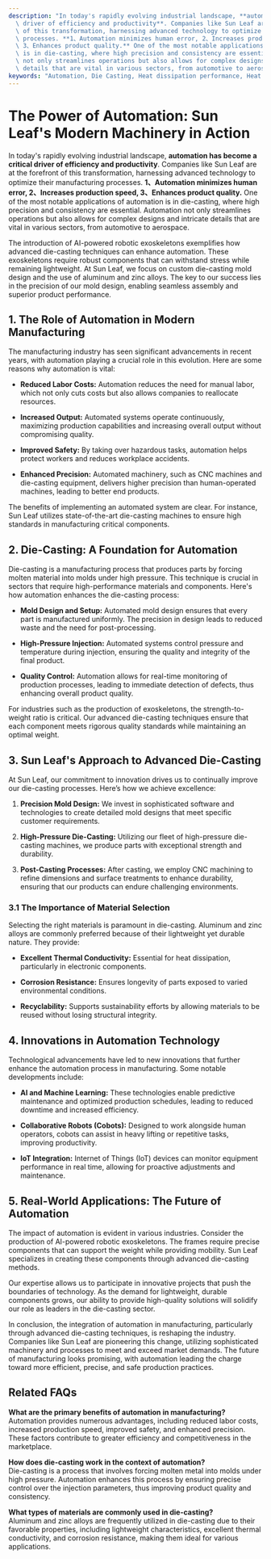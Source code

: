 ```yaml
---
description: "In today's rapidly evolving industrial landscape, **automation has become a critical\
  \ driver of efficiency and productivity**. Companies like Sun Leaf are at the forefront\
  \ of this transformation, harnessing advanced technology to optimize their manufacturing\
  \ processes. **1、Automation minimizes human error, 2、Increases production speed,\
  \ 3、Enhances product quality.** One of the most notable applications of automation\
  \ is in die-casting, where high precision and consistency are essential. Automation\
  \ not only streamlines operations but also allows for complex designs and intricate\
  \ details that are vital in various sectors, from automotive to aerospace."
keywords: "Automation, Die Casting, Heat dissipation performance, Heat dissipation efficiency"
---
```

# The Power of Automation: Sun Leaf's Modern Machinery in Action

In today's rapidly evolving industrial landscape, **automation has become a critical driver of efficiency and productivity**. Companies like Sun Leaf are at the forefront of this transformation, harnessing advanced technology to optimize their manufacturing processes. **1、Automation minimizes human error, 2、Increases production speed, 3、Enhances product quality.** One of the most notable applications of automation is in die-casting, where high precision and consistency are essential. Automation not only streamlines operations but also allows for complex designs and intricate details that are vital in various sectors, from automotive to aerospace.

The introduction of AI-powered robotic exoskeletons exemplifies how advanced die-casting techniques can enhance automation. These exoskeletons require robust components that can withstand stress while remaining lightweight. At Sun Leaf, we focus on custom die-casting mold design and the use of aluminum and zinc alloys. The key to our success lies in the precision of our mold design, enabling seamless assembly and superior product performance. 

## **1. The Role of Automation in Modern Manufacturing**

The manufacturing industry has seen significant advancements in recent years, with automation playing a crucial role in this evolution. Here are some reasons why automation is vital:

- **Reduced Labor Costs:** Automation reduces the need for manual labor, which not only cuts costs but also allows companies to reallocate resources.
  
- **Increased Output:** Automated systems operate continuously, maximizing production capabilities and increasing overall output without compromising quality.

- **Improved Safety:** By taking over hazardous tasks, automation helps protect workers and reduces workplace accidents.

- **Enhanced Precision:** Automated machinery, such as CNC machines and die-casting equipment, delivers higher precision than human-operated machines, leading to better end products.

The benefits of implementing an automated system are clear. For instance, Sun Leaf utilizes state-of-the-art die-casting machines to ensure high standards in manufacturing critical components.

## **2. Die-Casting: A Foundation for Automation**

Die-casting is a manufacturing process that produces parts by forcing molten material into molds under high pressure. This technique is crucial in sectors that require high-performance materials and components. Here's how automation enhances the die-casting process:

- **Mold Design and Setup:** Automated mold design ensures that every part is manufactured uniformly. The precision in design leads to reduced waste and the need for post-processing.

- **High-Pressure Injection:** Automated systems control pressure and temperature during injection, ensuring the quality and integrity of the final product.

- **Quality Control:** Automation allows for real-time monitoring of production processes, leading to immediate detection of defects, thus enhancing overall product quality.

For industries such as the production of exoskeletons, the strength-to-weight ratio is critical. Our advanced die-casting techniques ensure that each component meets rigorous quality standards while maintaining an optimal weight.

## **3. Sun Leaf's Approach to Advanced Die-Casting**

At Sun Leaf, our commitment to innovation drives us to continually improve our die-casting processes. Here’s how we achieve excellence:

1. **Precision Mold Design:** We invest in sophisticated software and technologies to create detailed mold designs that meet specific customer requirements.

2. **High-Pressure Die-Casting:** Utilizing our fleet of high-pressure die-casting machines, we produce parts with exceptional strength and durability.

3. **Post-Casting Processes:** After casting, we employ CNC machining to refine dimensions and surface treatments to enhance durability, ensuring that our products can endure challenging environments.

### **3.1 The Importance of Material Selection**

Selecting the right materials is paramount in die-casting. Aluminum and zinc alloys are commonly preferred because of their lightweight yet durable nature. They provide:

- **Excellent Thermal Conductivity:** Essential for heat dissipation, particularly in electronic components.
  
- **Corrosion Resistance:** Ensures longevity of parts exposed to varied environmental conditions.

- **Recyclability:** Supports sustainability efforts by allowing materials to be reused without losing structural integrity.

## **4. Innovations in Automation Technology**

Technological advancements have led to new innovations that further enhance the automation process in manufacturing. Some notable developments include:

- **AI and Machine Learning:** These technologies enable predictive maintenance and optimized production schedules, leading to reduced downtime and increased efficiency.

- **Collaborative Robots (Cobots):** Designed to work alongside human operators, cobots can assist in heavy lifting or repetitive tasks, improving productivity.

- **IoT Integration:** Internet of Things (IoT) devices can monitor equipment performance in real time, allowing for proactive adjustments and maintenance.

## **5. Real-World Applications: The Future of Automation**

The impact of automation is evident in various industries. Consider the production of AI-powered robotic exoskeletons. The frames require precise components that can support the weight while providing mobility. Sun Leaf specializes in creating these components through advanced die-casting methods.

Our expertise allows us to participate in innovative projects that push the boundaries of technology. As the demand for lightweight, durable components grows, our ability to provide high-quality solutions will solidify our role as leaders in the die-casting sector.

In conclusion, the integration of automation in manufacturing, particularly through advanced die-casting techniques, is reshaping the industry. Companies like Sun Leaf are pioneering this change, utilizing sophisticated machinery and processes to meet and exceed market demands. The future of manufacturing looks promising, with automation leading the charge toward more efficient, precise, and safe production practices.

## Related FAQs

**What are the primary benefits of automation in manufacturing?**  
Automation provides numerous advantages, including reduced labor costs, increased production speed, improved safety, and enhanced precision. These factors contribute to greater efficiency and competitiveness in the marketplace.

**How does die-casting work in the context of automation?**  
Die-casting is a process that involves forcing molten metal into molds under high pressure. Automation enhances this process by ensuring precise control over the injection parameters, thus improving product quality and consistency.

**What types of materials are commonly used in die-casting?**  
Aluminum and zinc alloys are frequently utilized in die-casting due to their favorable properties, including lightweight characteristics, excellent thermal conductivity, and corrosion resistance, making them ideal for various applications.
